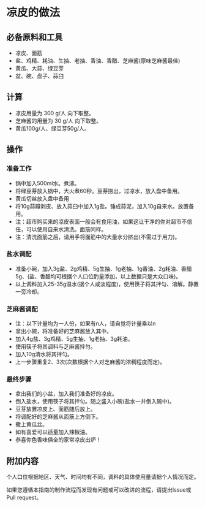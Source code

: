 # 凉皮的做法

## 必备原料和工具

* 凉皮、面筋
* 盐、鸡精、耗油、生抽、老抽、香油、香醋、芝麻酱(原味芝麻酱最佳)
* 黄瓜、大蒜、绿豆芽
* 盆、碗、盘子、蒜臼

## 计算

* 凉皮用量为 300 g/人 向下取整。
* 芝麻酱的用量为 30 g/人 向下取整。
* 黄瓜100g/人、绿豆芽50g/人。

## 操作

### 准备工作

* 锅中加入500ml水。煮沸。
* 将绿豆芽放入锅中，大火煮60秒。豆芽捞出，过凉水，放入盘中备用。
* 黄瓜切丝放入盘中备用
* 将10g蒜瓣剥皮、放入蒜臼中加入1g盐。锤成蒜泥，加入10g自来水。放置备用。
* 注：超市购买来的凉皮表面一般会有食用油，如果这让干净的你对超市不信任，可以使用自来水清洗。面筋同样。
* 注：清洗面筋之后，请用手将面筋中的大量水分挤出(不需过于用力)。

### 盐水调配

* 准备小碗，加入3g盐、2g鸡精、5g生抽、1g老抽、1g香油、2g耗油、香醋5g、(盐、香醋均可根据个人口位酌量添加，以上数据只是大众口味)。
* 以上调料加入25-35g温水(据个人咸淡程度)，使用筷子将其拌匀、溶解。静置一旁冷却。

### 芝麻酱调配

* 注：以下计量均为一人份，如果有n人，请自觉将计量乘以n
* 拿出小碗，将准备好的芝麻酱放入其中。
* 加入4g盐、3g鸡精、5g生抽、1g老抽、3g耗油。
* 使用筷子将其调料与芝麻酱拌匀。
* 加入10g清水将其拌匀。
* 上一步骤重复2、3次(次数根据个人对芝麻酱的浓稠程度而定)。


### 最终步骤

* 拿出我们的小盆，加入我们准备好的凉皮。
* 倒入盐水，使用筷子将其拌匀。随之盛入小碗(盐水一并倒入碗中)。
* 豆芽放置凉皮上、面筋随后放上。
* 将调配好的芝麻酱从面筋上方倒下。
* 撒上黄瓜丝。
* 如有喜爱可以适量加入辣椒油。
* 恭喜你色香味俱全的家常凉皮出炉！

## 附加内容

个人口位根据地区、天气、时间均有不同，调料的具体使用量请据个人情况而定。

如果您遵循本指南的制作流程而发现有问题或可以改进的流程，请提出Issue或Pull request。
